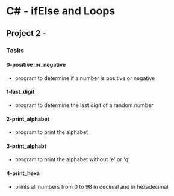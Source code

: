 # C# - ifElse and Loops

## Project 2 -

### Tasks

#### 0-positive_or_negative

- program to determine if a number is positive or negative

#### 1-last_digit
  
- program to determine the last digit of a random number

#### 2-print_alphabet

- program to print the alphabet

#### 3-print_alphabt

- program to print the alphabet without 'e' or 'q'

#### 4-print_hexa

- prints all numbers from 0 to 98 in decimal and in hexadecimal
